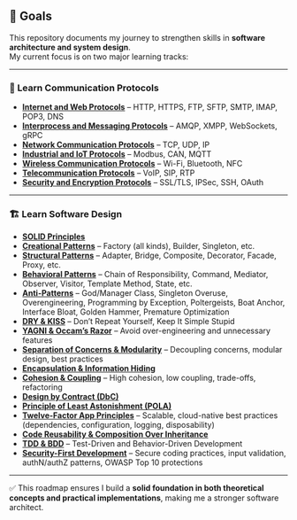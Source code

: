 ## 🎯 Goals

This repository documents my journey to strengthen skills in **software architecture and system design**.  
My current focus is on two major learning tracks:

---

### 📡 Learn Communication Protocols
- **[Internet and Web Protocols](./CommunicationProtocols/internet_web_protocols.md)** – HTTP, HTTPS, FTP, SFTP, SMTP, IMAP, POP3, DNS
- **[Interprocess and Messaging Protocols](./CommunicationProtocols/interprocess_messaging_protocols.md)** – AMQP, XMPP, WebSockets, gRPC
- **[Network Communication Protocols](./CommunicationProtocols/network_communication_protocols.md)** – TCP, UDP, IP
- **[Industrial and IoT Protocols](./CommunicationProtocols/industrial_iot_protocols.md)** – Modbus, CAN, MQTT
- **[Wireless Communication Protocols](./CommunicationProtocols/wireless_communication_protocols.md)** – Wi-Fi, Bluetooth, NFC
- **[Telecommunication Protocols](./CommunicationProtocols/telecommunication_protocols.md)** – VoIP, SIP, RTP
- **[Security and Encryption Protocols](./CommunicationProtocols/security_encryption_protocols.md)** – SSL/TLS, IPSec, SSH, OAuth

---

### 🏗 Learn Software Design
- **[SOLID Principles](./SoftwareDesign/SOLIDPrinciple/SolidPrinciple.md)**
- **[Creational Patterns](./SoftwareDesign/DesignPatterns/DesignPattern.md)** – Factory (all kinds), Builder, Singleton, etc.
- **[Structural Patterns](./SoftwareDesign/DesignPatterns/DesignPattern.md)** – Adapter, Bridge, Composite, Decorator, Facade, Proxy, etc.
- **[Behavioral Patterns](./SoftwareDesign/DesignPatterns/DesignPattern.md)** – Chain of Responsibility, Command, Mediator, Observer, Visitor, Template Method, State, etc.
- **[Anti-Patterns](./SoftwareDesign/software_anti_patterns.md)** – God/Manager Class, Singleton Overuse, Overengineering, Programming by Exception, Poltergeists, Boat Anchor, Interface Bloat, Golden Hammer, Premature Optimization
- **[DRY & KISS](./SoftwareDesign/dry_kiss_principles.md)** – Don’t Repeat Yourself, Keep It Simple Stupid
- **[YAGNI & Occam’s Razor](./SoftwareDesign/yagni_occams_razor.md)** – Avoid over-engineering and unnecessary features
- **[Separation of Concerns & Modularity](./SoftwareDesign/separation_of_concerns_modularity.md)** – Decoupling concerns, modular design, best practices
- **[Encapsulation & Information Hiding](./SoftwareDesign/encapsulation_information_hiding.md)**
- **[Cohesion & Coupling](./SoftwareDesign/cohesion_coupling.md)** – High cohesion, low coupling, trade-offs, refactoring
- **[Design by Contract (DbC)](./SoftwareDesign/design_by_contract.md)**
- **[Principle of Least Astonishment (POLA)](./SoftwareDesign/principle_of_least_astonishment.md)**
- **[Twelve-Factor App Principles](./SoftwareDesign/twelve_factor_app.md)** – Scalable, cloud-native best practices (dependencies, configuration, logging, disposability)
- **[Code Reusability & Composition Over Inheritance](./SoftwareDesign/code_reusability_composition.md)**
- **[TDD & BDD](./SoftwareDesign/tdd_bdd.md)** – Test-Driven and Behavior-Driven Development
- **[Security-First Development](./SoftwareDesign/security_first_development.md)** – Secure coding practices, input validation, authN/authZ patterns, OWASP Top 10 protections

---

✅ This roadmap ensures I build a **solid foundation in both theoretical concepts and practical implementations**, making me a stronger software architect.  
